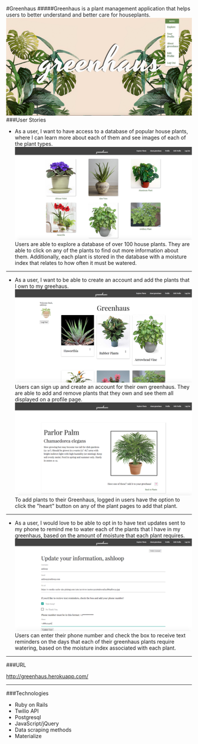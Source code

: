 #Greenhaus
#####Greenhaus is a plant management application that helps users to better understand and better care for houseplants.
![alt tag](/app/assets/images/landingpage.png)
###User Stories

- As a user, I want to have access to a database of popular house plants, where I can learn more about each of them and see images of each of the plant types.
![alt tag](/app/assets/images/allpants.png)
Users are able to explore a database of over 100 house plants. They are able to click on any of the plants to find out more information about them.  Additionally, each plant is stored in the database with a moisture index that relates to how often it must be watered.

---

- As a user, I want to be able to create an account and add the plants that I own to my greehaus.
![alt tag](/app/assets/images/profile.png)
Users can sign up and create an account for their own greenhaus.  They are able to add and remove plants that they own and see them all displayed on a profile page.
![alt tag](/app/assets/images/ind.png)
To add plants to their Greenhaus, logged in users have the option to click the "heart" button on any of the plant pages to add that plant.

---

- As a user, I would love to be able to opt in to have text updates sent to my phone to remind me to water each of the plants that I have in my greenhaus, based on the amount of moisture that each plant requires.
![alt tag](/app/assets/images/edit.png)
Users can enter their phone number and check the box to receive text reminders on the days that each of their greenhaus plants require watering, based on the moisture index associated with each plant.

---

###URL

http://greenhaus.herokuapp.com/

---

###Technologies

* Ruby on Rails
* Twilio API
* Postgresql
* JavaScript/jQuery
* Data scraping methods
* Materialize
